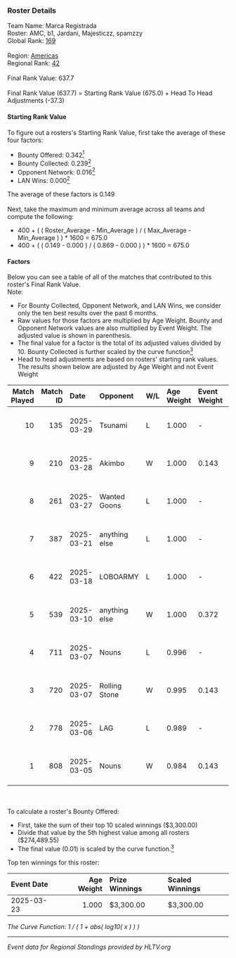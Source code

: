 ### Roster Details<br />
Team Name: Marca Registrada<br />
Roster: AMC, b1, Jardani, Majesticzz, spamzzy<br />
Global Rank: [169](../../standings_global_2025_04_07.md)<br />
<br />
Region: [Americas]( ../../standings_americas_2025_04_07.md)<br />
Regional Rank: [42]( ../../standings_americas_2025_04_07.md)<br />
<br />
Final Rank Value:  637.7<br />
<br />
Final Rank Value (637.7) = Starting Rank Value (675.0) + Head To Head Adjustments (-37.3)<br />

#### Starting Rank Value<br />
To figure out a rosters's Starting Rank Value, first take the average of these four factors:<br />
- Bounty Offered: 0.342[<sup>1</sup>](#table2)
- Bounty Collected: 0.239[<sup>2</sup>](#table1)
- Opponent Network: 0.016[<sup>2</sup>](#table1)
- LAN Wins: 0.000[<sup>2</sup>](#table1)

The average of these factors is 0.149<br />
<br />
Next, take the maximum and minimum average across all teams and compute the following:<br />
- 400 + ( ( Roster_Average - Min_Average ) / ( Max_Average - Min_Average ) ) * 1600 = 675.0
- 400 + ( ( 0.149 - 0.000 ) / ( 0.869 - 0.000 ) ) * 1600 = 675.0


#### Factors<br />
Below you can see a table of all of the matches that contributed to this roster's Final Rank Value.<br />
Note:<br />

- For Bounty Collected, Opponent Network, and LAN Wins, we consider only the ten best results over the past 6 months.
- Raw values for those factors are multiplied by Age Weight. Bounty and Opponent Network values are also multiplied by Event Weight. The adjusted value is shown in parenthesis.
- The final value for a factor is the total of its adjusted values divided by 10. Bounty Collected is further scaled by the curve function[<sup>3</sup>](#curveFunction)
- Head to head adjustments are based on rosters' starting rank values. The results shown below are adjusted by Age Weight and not Event Weight
<span id="table1"></span><br />


| Match Played | Match ID | Date       | Opponent      | W/L | Age Weight | Event Weight | Bounty Collected | Opponent Network | LAN Wins  | H2H Adj. | Roster                                |
| -: | -: | :- | :- | :- | :- | :- | :- | :- | :- | -: | :- |
|           10 |      135 | 2025-03-29 | Tsunami       | L   | 1.000      | -            | -                | -                | -         |   -14.67 | AMC, b1, Jardani, Majesticzz, spamzzy |
|            9 |      210 | 2025-03-28 | Akimbo        | W   | 1.000      | 0.143        | 0.000 (0.000)    | 0.044 (0.006)    | 0 (0.000) |     5.91 | AMC, b1, Jardani, Majesticzz, spamzzy |
|            8 |      261 | 2025-03-27 | Wanted Goons  | L   | 1.000      | -            | -                | -                | -         |   -13.98 | AMC, b1, Jardani, Majesticzz, spamzzy |
|            7 |      387 | 2025-03-21 | anything else | L   | 1.000      | -            | -                | -                | -         |   -13.84 | AMC, b1, Jardani, Majesticzz, spamzzy |
|            6 |      422 | 2025-03-18 | LOBOARMY      | L   | 1.000      | -            | -                | -                | -         |   -14.63 | AMC, b1, Jardani, Majesticzz, spamzzy |
|            5 |      539 | 2025-03-10 | anything else | W   | 1.000      | 0.372        | 0.016 (0.006)    | 0.161 (0.060)    | 0 (0.000) |    15.76 | AMC, b1, Jardani, Majesticzz, spamzzy |
|            4 |      711 | 2025-03-07 | Nouns         | L   | 0.996      | -            | -                | -                | -         |   -11.75 | AMC, b1, Jardani, Majesticzz, spamzzy |
|            3 |      720 | 2025-03-07 | Rolling Stone | W   | 0.995      | 0.143        | 0.000 (0.000)    | 0.000 (0.000)    | 0 (0.000) |     5.29 | AMC, b1, Jardani, Majesticzz, spamzzy |
|            2 |      778 | 2025-03-06 | LAG           | L   | 0.989      | -            | -                | -                | -         |   -14.25 | AMC, b1, Jardani, Majesticzz, spamzzy |
|            1 |      808 | 2025-03-05 | Nouns         | W   | 0.984      | 0.143        | 0.005 (0.001)    | 0.660 (0.093)    | 0 (0.000) |    18.89 | AMC, b1, Jardani, Majesticzz, spamzzy |

<br />
<span id="table2"></span><br />
To calculate a roster's Bounty Offered:<br />

- First, take the sum of their top 10 scaled winnings ($3,300.00)
- Divide that value by the 5th highest value among all rosters ($274,489.55)
- The final value (0.01) is scaled by the curve function.[<sup>3</sup>](#curveFunction)

Top ten winnings for this roster:<br />

| Event Date | Age Weight | Prize Winnings | Scaled Winnings |
| :- | -: | :- | :- |
| 2025-03-23 |      1.000 | $3,300.00      | $3,300.00       |


<span id="curveFunction"></span>_The Curve Function: 1 / ( 1 + abs( log10( x ) ) )_<br />

---
_Event data for Regional Standings provided by HLTV.org_<br />
